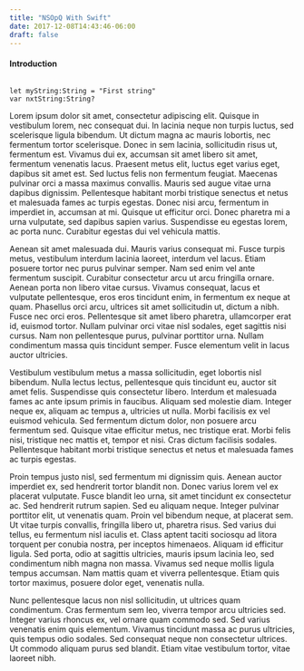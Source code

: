 ```yaml
---
title: "NSOpQ With Swift"
date: 2017-12-08T14:43:46-06:00
draft: false
---
```


#### Introduction

<pre><code class="swift" style="xcode">
let myString:String = "First string"
var nxtString:String?
</code></pre>

Lorem ipsum dolor sit amet, consectetur adipiscing elit. Quisque in vestibulum lorem, nec consequat dui. In lacinia neque non turpis luctus, sed scelerisque ligula bibendum. Ut dictum magna ac mauris lobortis, nec fermentum tortor scelerisque. Donec in sem lacinia, sollicitudin risus ut, fermentum est. Vivamus dui ex, accumsan sit amet libero sit amet, fermentum venenatis lacus. Praesent metus elit, luctus eget varius eget, dapibus sit amet est. Sed luctus felis non fermentum feugiat. Maecenas pulvinar orci a massa maximus convallis. Mauris sed augue vitae urna dapibus dignissim. Pellentesque habitant morbi tristique senectus et netus et malesuada fames ac turpis egestas. Donec nisi arcu, fermentum in imperdiet in, accumsan at mi. Quisque ut efficitur orci. Donec pharetra mi a urna vulputate, sed dapibus sapien varius. Suspendisse eu egestas lorem, ac porta nunc. Curabitur egestas dui vel vehicula mattis.

Aenean sit amet malesuada dui. Mauris varius consequat mi. Fusce turpis metus, vestibulum interdum lacinia laoreet, interdum vel lacus. Etiam posuere tortor nec purus pulvinar semper. Nam sed enim vel ante fermentum suscipit. Curabitur consectetur arcu ut arcu fringilla ornare. Aenean porta non libero vitae cursus. Vivamus consequat, lacus et vulputate pellentesque, eros eros tincidunt enim, in fermentum ex neque at quam. Phasellus orci arcu, ultrices sit amet sollicitudin ut, dictum a nibh. Fusce nec orci eros. Pellentesque sit amet libero pharetra, ullamcorper erat id, euismod tortor. Nullam pulvinar orci vitae nisl sodales, eget sagittis nisi cursus. Nam non pellentesque purus, pulvinar porttitor urna. Nullam condimentum massa quis tincidunt semper. Fusce elementum velit in lacus auctor ultricies.

Vestibulum vestibulum metus a massa sollicitudin, eget lobortis nisl bibendum. Nulla lectus lectus, pellentesque quis tincidunt eu, auctor sit amet felis. Suspendisse quis consectetur libero. Interdum et malesuada fames ac ante ipsum primis in faucibus. Aliquam sed molestie diam. Integer neque ex, aliquam ac tempus a, ultricies ut nulla. Morbi facilisis ex vel euismod vehicula. Sed fermentum dictum dolor, non posuere arcu fermentum sed. Quisque vitae efficitur metus, nec tristique erat. Morbi felis nisi, tristique nec mattis et, tempor et nisi. Cras dictum facilisis sodales. Pellentesque habitant morbi tristique senectus et netus et malesuada fames ac turpis egestas.

Proin tempus justo nisl, sed fermentum mi dignissim quis. Aenean auctor imperdiet ex, sed hendrerit tortor blandit non. Donec varius lorem vel ex placerat vulputate. Fusce blandit leo urna, sit amet tincidunt ex consectetur ac. Sed hendrerit rutrum sapien. Sed eu aliquam neque. Integer pulvinar porttitor elit, ut venenatis quam. Proin vel bibendum neque, at placerat sem. Ut vitae turpis convallis, fringilla libero ut, pharetra risus. Sed varius dui tellus, eu fermentum nisl iaculis et. Class aptent taciti sociosqu ad litora torquent per conubia nostra, per inceptos himenaeos. Aliquam id efficitur ligula. Sed porta, odio at sagittis ultricies, mauris ipsum lacinia leo, sed condimentum nibh magna non massa. Vivamus sed neque mollis ligula tempus accumsan. Nam mattis quam et viverra pellentesque. Etiam quis tortor maximus, posuere dolor eget, venenatis nulla.

Nunc pellentesque lacus non nisl sollicitudin, ut ultrices quam condimentum. Cras fermentum sem leo, viverra tempor arcu ultricies sed. Integer varius rhoncus ex, vel ornare quam commodo sed. Sed varius venenatis enim quis elementum. Vivamus tincidunt massa ac purus ultricies, quis tempus odio sodales. Sed consequat neque non consectetur ultrices. Ut commodo aliquam purus sed blandit. Etiam vitae vestibulum tortor, vitae laoreet nibh.


